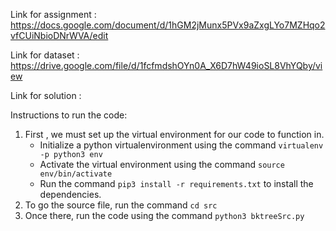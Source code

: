 Link for assignment : https://docs.google.com/document/d/1hGM2jMunx5PVx9aZxgLYo7MZHqo2vfCUiNbioDNrWVA/edit

Link for dataset : https://drive.google.com/file/d/1fcfmdshOYn0A_X6D7hW49ioSL8VhYQby/view

Link for solution : <link to github>


Instructions to run the code:
1. First , we must set up the virtual environment for our code to function in.
    - Initialize a python virtualenvironment using the command `virtualenv -p python3 env`
    - Activate the virtual environment using the command `source env/bin/activate`
    - Run the command `pip3 install -r requirements.txt` to install the dependencies.
2. To go the source file, run the command `cd src`
3. Once there, run the code using the command `python3 bktreeSrc.py`

